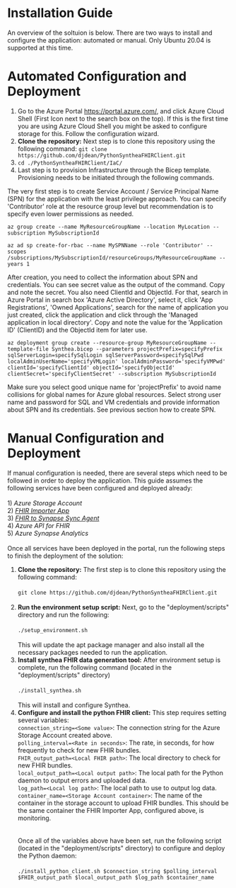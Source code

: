# Installation Guide
An overview of the soltuion is below. There are two ways to install and configure the application: automated or manual. Only Ubuntu 20.04 is supported at this time.
# Automated Configuration and Deployment

1) Go to the Azure Portal <https://portal.azure.com/>, and click Azure Cloud Shell (First Icon next to the search box on the top).
If this is the first time you are using Azure Cloud Shell you might be asked to configure storage for this. Follow the configuration wizard.
2) **Clone the repository:** Next step is to clone this repository using the following command: 
    `git clone https://github.com/djdean/PythonSyntheaFHIRClient.git`
4) `cd ./PythonSyntheaFHIRClient/IaC/`
5) Last step is to provision Infrastructure through the Bicep template. Provisioning needs to be initiated through the following commands.

The very first step is to create Service Account / Service Principal Name (SPN) for the application with the least privilege approach. You can specify 'Contributor' role at the resource group level but recommendation is to specify even lower permissions as needed.

```
az group create --name MyResourceGroupName --location MyLocation --subscription MySubscriptionId

az ad sp create-for-rbac --name MySPNName --role 'Contributor' --scopes /subscriptions/MySubscriptionId/resourceGroups/MyResourceGroupName --years 1
```

After creation, you need to collect the information about SPN and credentials. You can see secret value as the output of the command. Copy and note the secret. You also need ClientId and ObjectId. For that, search in Azure Portal in search box 'Azure Active Directory', select it, click 'App Registrations', 'Owned Applications', search for the name of application you just created, click the application and click through the 'Managed application in local directory'.
Copy and note the value for the 'Application ID' (ClientID) and the ObjectId item for later use.

```
az deployment group create --resource-group MyResourceGroupName --template-file Synthea.bicep --parameters projectPrefix=specifyPrefix sqlServerLogin=specifySqlLogin sqlServerPassword=specifySqlPwd localAdminUserName='specifyVMLogin' localAdminPassword='specifyVMPwd' clientId='specifyClientId' objectId='specifyObjectId' clientSecret='specifyClientSecret' --subscription MySubscriptionId
```

Make sure you select good unique name for 'projectPrefix' to avoid name collisions for global names for Azure global resources. Select strong user name and password for SQL and VM credentials and provide information about SPN and its credentials. See previous section how to create SPN.

# Manual Configuration and Deployment
If manual configuration is needed, there are several steps which need to be followed in order to deploy the application. This guide assumes the following services have been configured and deployed already:<br/><br/> 1) *Azure Storage Account* <br/> 2) *[FHIR Importer App](https://github.com/microsoft/fhir-server-samples/tree/master/src/FhirImporter)*<br /> 3) *[FHIR to Synapse Sync Agent](https://github.com/microsoft/FHIR-Analytics-Pipelines/blob/main/FhirToDataLake/docs/Deployment.md)*<br /> 4) *Azure API for FHIR* <BR/> 5) *Azure Synapse Analytics* <Br/><Br/> Once all services have been deployed in the portal, run the following steps to finish the deployment of the solution:<br/>
1) **Clone the repository:** The first step is to clone this repository using the following command:<br /><br/>`git clone https://github.com/djdean/PythonSyntheaFHIRClient.git` <br /><br />
2) **Run the environment setup script:** Next, go to the "deployment/scripts" directory and run the following:<br /><br/>`./setup_environment.sh`<br /><br />This will update the apt package manager and also install all the necessary packages needed to run the application.
3) **Install synthea FHIR data generation tool:** After environment setup is complete, run the following command (located in the "deployment/scripts" directory)<br/><br/>`./install_synthea.sh`<br/><br/>This will install and configure Synthea.
4) **Configure and install the python FHIR client:** This step requires setting several variables:<br/>`connection_string=<Some value>`: The connection string for the Azure Storage Account created above.<br/>`polling_interval=<Rate in seconds>`: The rate, in seconds, for how frequently to check for new FHIR bundles.<br/>`FHIR_output_path=<Local FHIR path>`: The local directory to check for new FHIR bundles.<br/>`local_output_path=<Local output path>`: The local path for the Python daemon to output errors and uploaded data.<br/>`log_path=<Local log path>`: The local path to use to output log data.<br/>`container_name=<Storage Account container>`: The name of the container in the storage account to upload FHIR bundles. This should be the same container the FHIR Importer App, configured above, is monitoring.<br/><br/><br/>Once all of the variables above have been set, run the following script (located in the "deployment/scripts" directory) to configure and deploy the Python daemon:<br/><br/>`./install_python_client.sh $connection_string $polling_interval $FHIR_output_path $local_output_path $log_path $container_name`<br/>
